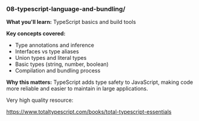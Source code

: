### 08-typescript-language-and-bundling/
**What you'll learn:** TypeScript basics and build tools

**Key concepts covered:**
- Type annotations and inference
- Interfaces vs type aliases
- Union types and literal types
- Basic types (string, number, boolean)
- Compilation and bundling process

**Why this matters:** TypeScript adds type safety to JavaScript, making code more reliable and easier to maintain in large applications.

Very high quality resource:

https://www.totaltypescript.com/books/total-typescript-essentials